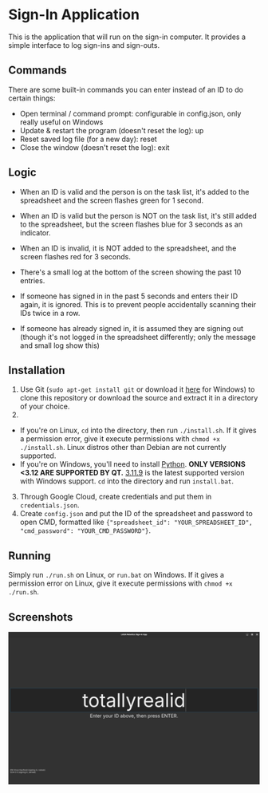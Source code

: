 # Sign-In Application
This is the application that will run on the sign-in computer. It provides a simple interface to log sign-ins and sign-outs.

## Commands
There are some built-in commands you can enter instead of an ID to do certain things:
- Open terminal / command prompt: configurable in config.json, only really useful on Windows 
- Update & restart the program (doesn't reset the log): up
- Reset saved log file (for a new day): reset
- Close the window (doesn't reset the log): exit

## Logic
- When an ID is valid and the person is on the task list, it's added to the spreadsheet and the screen flashes green for 1 second.
- When an ID is valid but the person is NOT on the task list, it's still added to the spreadsheet, but the screen flashes blue for 3 seconds as an indicator.
- When an ID is invalid, it is NOT added to the spreadsheet, and the screen flashes red for 3 seconds.

- There's a small log at the bottom of the screen showing the past 10 entries.

- If someone has signed in in the past 5 seconds and enters their ID again, it is ignored. This is to prevent people accidentally scanning their IDs twice in a row.
- If someone has already signed in, it is assumed they are signing out (though it's not logged in the spreadsheet differently; only the message and small log show this)

## Installation
1. Use Git (`sudo apt-get install git` or download it [here](https://git-scm.com/downloads) for Windows) to clone this repository or download the source and extract it in a directory of your choice.
2.
  - If you're on Linux, `cd` into the directory, then run `./install.sh`. If it gives a permission error, give it execute permissions with `chmod +x ./install.sh`. Linux distros other than Debian are not currently supported.
  - If you're on Windows, you'll need to install [Python](https://python.org/downloads). **ONLY VERSIONS <3.12 ARE SUPPORTED BY QT.** [3.11.9](https://www.python.org/downloads/release/python-3119/) is the latest supported version with Windows support. `cd` into the directory and run `install.bat`. 
3. Through Google Cloud, create credentials and put them in `credentials.json`.
4. Create `config.json` and put the ID of the spreadsheet and password to open CMD, formatted like `{"spreadsheet_id": "YOUR_SPREADSHEET_ID", "cmd_password": "YOUR_CMD_PASSWORD"}`.

## Running
Simply run `./run.sh` on Linux, or `run.bat` on Windows. If it gives a permission error on Linux, give it execute permissions with `chmod +x ./run.sh`.

## Screenshots
![Screenshot of the application running in Qt](./screenshots/qt-bigtext.png)
